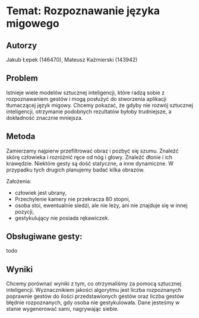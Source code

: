 # Temat: Rozpoznawanie języka migowego

## Autorzy
Jakub Łepek (146470), Mateusz Kaźmierski (143942)

## Problem
Istnieje wiele modelów sztucznej inteligencji, które radzą sobie z rozpoznawaniem gestów i mogą posłużyć do stworzenia aplikacji tłumaczącej język migowy. Chcemy pokazać, że gdyby nie rozwój sztucznej inteligencji, otrzymanie podobnych rezultatów byłoby trudniejsze, a dokładność znacznie mniejsza. 

## Metoda
Zamierzamy najpierw przefiltrować obraz i pozbyć się szumu. Znaleźć skórę człowieka i rozróżnić ręce od nóg i głowy. Znaleźć dłonie i ich krawędzie.
Niektóre gesty są dość statyczne, a inne dynamiczne. W przypadku tych drugich planujemy badać kilka obrazów.

Założenia:
- człowiek jest ubrany,
- Przechylenie kamery nie przekracza 80 stopni,
- osoba stoi, ewentualnie siedzi, ale nie leży, ani nie znajduje się w innej pozycji,
- gestykulujący nie posiada rękawiczek.

## Obsługiwane gesty:
todo

## Wyniki
Chcemy porównać wyniki z tym, co otrzymaliśmy za pomocą sztucznej inteligencji. Wyznacznikiem jakości algorytmu jest liczba rozpoznanych poprawnie gestów do ilości przedstawionych gestów oraz liczba gestów błędnie rozpoznanych, gdy osoba nie gestykulowała. Dane jesteśmy w stanie wygenerować sami, nagrywając siebie.
